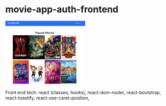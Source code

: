 # movie-app-auth-frontend
<a href='andrew-movie-app.herokuapp.com'>
<img src='./scrn6.png' width='250'>
</a>

Front end tech: react (classes, hooks), react-dom-router, react-bootstrap, react-toastify, react-use-caret-position, 
